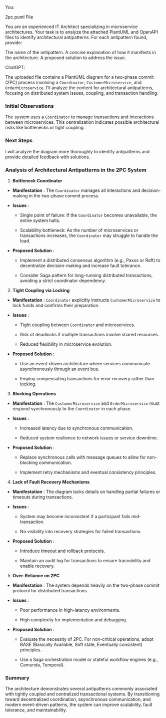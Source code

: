 
You: 

2pc.puml
File

You are an experienced IT Architect specializing in microservice architectures. Your task is to analyze the attached PlantUML and OpenAPI files to identify architectural antipatterns. For each antipattern found, provide:

The name of the antipattern.
A concise explanation of how it manifests in the architecture.
A proposed solution to address the issue.

ChatGPT: 

The uploaded file contains a PlantUML diagram for a two-phase commit (2PC) process involving a `Coordinator`, `CustomerMicroservice`, and `OrderMicroservice`. I'll analyze the content for architectural antipatterns, focusing on distributed system issues, coupling, and transaction handling.
### Initial Observations 
The system uses a `Coordinator` to manage transactions and interactions between microservices. This centralization indicates possible architectural risks like bottlenecks or tight coupling.
### Next Steps 
I will analyze the diagram more thoroughly to identify antipatterns and provide detailed feedback with solutions. ​​
### Analysis of Architectural Antipatterns in the 2PC System 
1. **Bottleneck Coordinator**  
- **Manifestation** : The `Coordinator` manages all interactions and decision-making in the two-phase commit process.
 
- **Issues** : 
  - Single point of failure: If the `Coordinator` becomes unavailable, the entire system halts.
 
  - Scalability bottleneck: As the number of microservices or transactions increases, the `Coordinator` may struggle to handle the load.
 
- **Proposed Solution** :
  - Implement a distributed consensus algorithm (e.g., Paxos or Raft) to decentralize decision-making and increase fault tolerance.

  - Consider Saga pattern for long-running distributed transactions, avoiding a strict coordinator dependency.
2. **Tight Coupling via Locking**  
- **Manifestation** : `Coordinator` explicitly instructs `CustomerMicroservice` to lock funds and confirms their preparation.
 
- **Issues** : 
  - Tight coupling between `Coordinator` and microservices.

  - Risk of deadlocks if multiple transactions involve shared resources.

  - Reduced flexibility in microservice evolution.
 
- **Proposed Solution** :
  - Use an event-driven architecture where services communicate asynchronously through an event bus.

  - Employ compensating transactions for error recovery rather than locking.
3. **Blocking Operations**  
- **Manifestation** : The `CustomerMicroservice` and `OrderMicroservice` must respond synchronously to the `Coordinator` in each phase.
 
- **Issues** :
  - Increased latency due to synchronous communication.

  - Reduced system resilience to network issues or service downtime.
 
- **Proposed Solution** :
  - Replace synchronous calls with message queues to allow for non-blocking communication.

  - Implement retry mechanisms and eventual consistency principles.
4. **Lack of Fault Recovery Mechanisms**  
- **Manifestation** : The diagram lacks details on handling partial failures or timeouts during transactions.
 
- **Issues** :
  - System may become inconsistent if a participant fails mid-transaction.

  - No visibility into recovery strategies for failed transactions.
 
- **Proposed Solution** :
  - Introduce timeout and rollback protocols.

  - Maintain an audit log for transactions to ensure traceability and enable recovery.
5. **Over-Reliance on 2PC**  
- **Manifestation** : The system depends heavily on the two-phase commit protocol for distributed transactions.
 
- **Issues** :
  - Poor performance in high-latency environments.

  - High complexity for implementation and debugging.
 
- **Proposed Solution** :
  - Evaluate the necessity of 2PC. For non-critical operations, adopt BASE (Basically Available, Soft state, Eventually consistent) principles.

  - Use a Saga orchestration model or stateful workflow engines (e.g., Camunda, Temporal).

### Summary 

The architecture demonstrates several antipatterns commonly associated with tightly coupled and centralized transactional systems. By transitioning toward decentralized coordination, asynchronous communication, and modern event-driven patterns, the system can improve scalability, fault tolerance, and maintainability.
